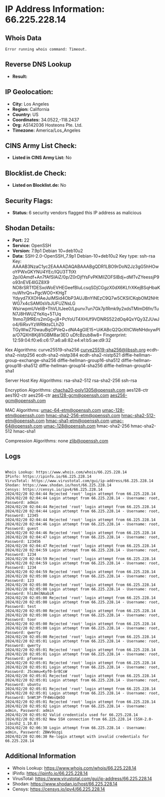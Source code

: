# IP Address Information: 66.225.228.14

## Whois Data
```
Error running whois command: Timeout.

```
## Reverse DNS Lookup
- **Result:** 

## IP Geolocation:
- **City:** Los Angeles
- **Region:** California
- **Country:** US
- **Coordinates:** 34.0522,-118.2437
- **Org:** AS142036 Hosteons Pte. Ltd.
- **Timezone:** America/Los_Angeles

## CINS Army List Check:
- **Listed in CINS Army List:** 
No

## Blocklist.de Check:
- **Listed on Blocklist.de:** 
No

## Security Flags:
- **Status:** 6 security vendors flagged this IP address as malicious

## Shodan Details:
- **Port:** 22
- **Service:** OpenSSH
- **Version:** 7.9p1 Debian 10+deb10u2
- **Data:** SSH-2.0-OpenSSH_7.9p1 Debian-10+deb10u2
Key type: ssh-rsa
Key: AAAAB3NzaC1yc2EAAAADAQABAAABgQDR1LBO9rDoN2Jz3gG5hHOwoYPWxGKYNU4YEc/IQU3TTtXt
2p/i0Amdf+An7fAfSIAiZ/0p/Z0rDjfYsFvPKMIIZOFSIBdj+dMTvZYeessjP9o93nEVE4IGZ8X9
NO8rSRTfDESxoWoEVHEGeefBIuLcsqSDjCGgzX0dX6KLfrXKejBSqHbaKnuWhrQn+PgcWO0+KHgT
Ydyyd7XXOHAeJuIMSid4ObP3AUJBnYlNEzC9Q7w5CKSICKqbOM2NHtWG7x4cSAM0sVbJUFUZNsLG
WsirwpmUVeliB+ThVLItJee0/Lpunv7un7Gk7p1Rmk9y2xdsTMlmD6fn/TuN7J8HWUZYeXq+5TUq
1hmo7j9fRErs2mGg+j8+PcYoUT4XHUf9VDNRS522dOq4QxYQy3ZJUwJo4/6iRxvYzWRtktsCLhZ0
TGyWwZ70wauBqOPVeQ+dNA4gGIE15+UiKABcQ2QcXItCWeNHdxywPIa/O7QXH8Kj81iGBM8ar3EO
uDfcBzub8w8=
Fingerprint: 12:59:04:f0:e6:c6:17:a6:a8:82:e4:e1:b5:ae:d9:32

Kex Algorithms:
	curve25519-sha256
	curve25519-sha256@libssh.org
	ecdh-sha2-nistp256
	ecdh-sha2-nistp384
	ecdh-sha2-nistp521
	diffie-hellman-group-exchange-sha256
	diffie-hellman-group16-sha512
	diffie-hellman-group18-sha512
	diffie-hellman-group14-sha256
	diffie-hellman-group14-sha1

Server Host Key Algorithms:
	rsa-sha2-512
	rsa-sha2-256
	ssh-rsa

Encryption Algorithms:
	chacha20-poly1305@openssh.com
	aes128-ctr
	aes192-ctr
	aes256-ctr
	aes128-gcm@openssh.com
	aes256-gcm@openssh.com

MAC Algorithms:
	umac-64-etm@openssh.com
	umac-128-etm@openssh.com
	hmac-sha2-256-etm@openssh.com
	hmac-sha2-512-etm@openssh.com
	hmac-sha1-etm@openssh.com
	umac-64@openssh.com
	umac-128@openssh.com
	hmac-sha2-256
	hmac-sha2-512
	hmac-sha1

Compression Algorithms:
	none
	zlib@openssh.com


## Logs
```

Whois Lookup: https://www.whois.com/whois/66.225.228.14
IPinfo: https://ipinfo.io/66.225.228.14
VirusTotal: https://www.virustotal.com/gui/ip-address/66.225.228.14
Shodan: https://www.shodan.io/host/66.225.228.14
Censys: https://censys.io/ipv4/66.225.228.14
2024/02/20 02:04:44 Rejected 'root' login attempt from 66.225.228.14
2024/02/20 02:04:44 Login attempt from 66.225.228.14 - Username: root, Password: admin
2024/02/20 02:04:44 Rejected 'root' login attempt from 66.225.228.14
2024/02/20 02:04:44 Login attempt from 66.225.228.14 - Username: root, Password: 12345
2024/02/20 02:04:44 Rejected 'root' login attempt from 66.225.228.14
2024/02/20 02:04:46 Login attempt from 66.225.228.14 - Username: root, Password: guest
2024/02/20 02:04:46 Rejected 'root' login attempt from 66.225.228.14
2024/02/20 02:04:47 Login attempt from 66.225.228.14 - Username: root, Password: 123456
2024/02/20 02:04:47 Rejected 'root' login attempt from 66.225.228.14
2024/02/20 02:04:59 Login attempt from 66.225.228.14 - Username: root, Password: 1234
2024/02/20 02:04:59 Rejected 'root' login attempt from 66.225.228.14
2024/02/20 02:04:59 Login attempt from 66.225.228.14 - Username: root, Password: 1234
2024/02/20 02:04:59 Rejected 'root' login attempt from 66.225.228.14
2024/02/20 02:05:00 Login attempt from 66.225.228.14 - Username: root, Password: 123
2024/02/20 02:05:00 Rejected 'root' login attempt from 66.225.228.14
2024/02/20 02:05:00 Login attempt from 66.225.228.14 - Username: root, Password: hlL0mlNAabiR
2024/02/20 02:05:00 Rejected 'root' login attempt from 66.225.228.14
2024/02/20 02:05:00 Login attempt from 66.225.228.14 - Username: root, Password: test
2024/02/20 02:05:00 Rejected 'root' login attempt from 66.225.228.14
2024/02/20 02:05:00 Login attempt from 66.225.228.14 - Username: root, Password: toor
2024/02/20 02:05:00 Rejected 'root' login attempt from 66.225.228.14
2024/02/20 02:05:00 Login attempt from 66.225.228.14 - Username: root, Password: qwerty
2024/02/20 02:05:00 Rejected 'root' login attempt from 66.225.228.14
2024/02/20 02:05:01 Login attempt from 66.225.228.14 - Username: root, Password: qwerty
2024/02/20 02:05:01 Rejected 'root' login attempt from 66.225.228.14
2024/02/20 02:05:01 Login attempt from 66.225.228.14 - Username: root, Password: pfsense
2024/02/20 02:05:01 Rejected 'root' login attempt from 66.225.228.14
2024/02/20 02:05:01 Login attempt from 66.225.228.14 - Username: root, Password: J5cmmu=Kyf0-br8CsW
2024/02/20 02:05:01 Rejected 'root' login attempt from 66.225.228.14
2024/02/20 02:05:01 Login attempt from 66.225.228.14 - Username: root, Password: ubuntu
2024/02/20 02:05:01 Rejected 'root' login attempt from 66.225.228.14
2024/02/20 02:05:01 Login attempt from 66.225.228.14 - Username: root, Password: 5nWt3P-fF4WosQm5O
2024/02/20 02:05:01 Rejected 'root' login attempt from 66.225.228.14
2024/02/20 02:05:02 Login attempt from 66.225.228.14 - Username: admin, Password: admin
2024/02/20 02:05:02 Valid credentials used for 66.225.228.14
2024/02/20 02:05:02 New SSH connection from 66.225.228.14 (SSH-2.0-libssh2_1.10.0)
2024/02/20 02:06:30 Login attempt from 66.225.228.14 - Username: admin, Password: ZBWv9ozgi
2024/02/20 02:06:30 Re-login attempt with invalid credentials for 66.225.228.14

```
## Additional Information
- Whois Lookup: https://www.whois.com/whois/66.225.228.14
- IPinfo: https://ipinfo.io/66.225.228.14
- VirusTotal: https://www.virustotal.com/gui/ip-address/66.225.228.14
- Shodan: https://www.shodan.io/host/66.225.228.14
- Censys: https://censys.io/ipv4/66.225.228.14

